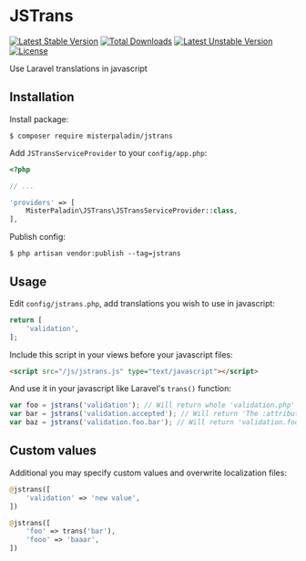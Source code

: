 # JSTrans

[![Latest Stable Version](https://poser.pugx.org/misterpaladin/jstrans/v/stable)](https://packagist.org/packages/misterpaladin/jstrans) [![Total Downloads](https://poser.pugx.org/misterpaladin/jstrans/downloads)](https://packagist.org/packages/misterpaladin/jstrans) [![Latest Unstable Version](https://poser.pugx.org/misterpaladin/jstrans/v/unstable)](https://packagist.org/packages/misterpaladin/jstrans) [![License](https://poser.pugx.org/misterpaladin/jstrans/license)](https://packagist.org/packages/misterpaladin/jstrans)

Use Laravel translations in javascript

## Installation

Install package:

```
$ composer require misterpaladin/jstrans
```

Add `JSTransServiceProvider` to your `config/app.php`:

```php
<?php

// ...

'providers' => [
    MisterPaladin\JSTrans\JSTransServiceProvider::class,
],
```

Publish config:

```
$ php artisan vendor:publish --tag=jstrans
```

## Usage

Edit `config/jstrans.php`, add translations you wish to use in javascript:

```php
return [
    'validation',
];
```

Include this script in your views before your javascript files:

```html
<script src="/js/jstrans.js" type="text/javascript"></script>
```

And use it in your javascript like Laravel's `trans()` function:

```javascript
var foo = jstrans('validation'); // Will return whole 'validation.php' array
var bar = jstrans('validation.accepted'); // Will return 'The :attribute must be accepted.'
var baz = jstrans('validation.foo.bar'); // Will return 'validation.foo.bar'
```

## Custom values

Additional you may specify custom values and overwrite localization files:

```php
@jstrans([
    'validation' => 'new value',
])

@jstrans([
    'foo' => trans('bar'),
    'fooo' => 'baaar',
])
```